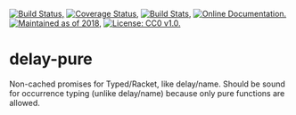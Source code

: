 [![Build Status,](https://img.shields.io/travis/jsmaniac/delay-pure/master.svg)](https://travis-ci.org/jsmaniac/delay-pure)
[![Coverage Status,](https://img.shields.io/codecov/c/github/jsmaniac/delay-pure/master.svg)](https://codecov.io/gh/jsmaniac/delay-pure)
[![Build Stats,](https://img.shields.io/badge/build-stats-blue.svg)](http://jsmaniac.github.io/travis-stats/#jsmaniac/delay-pure)
[![Online Documentation.](https://img.shields.io/badge/docs-online-blue.svg)](http://docs.racket-lang.org/delay-pure/)
[![Maintained as of 2018,](https://img.shields.io/maintenance/yes/2018.svg)](https://github.com/jsmaniac/delay-pure/issues)
[![License: CC0 v1.0.](https://img.shields.io/badge/license-CC0-blue.svg)](https://creativecommons.org/publicdomain/zero/1.0/)

delay-pure
==========

Non-cached promises for Typed/Racket, like delay/name. Should be sound for
occurrence typing (unlike delay/name) because only pure functions are allowed.
